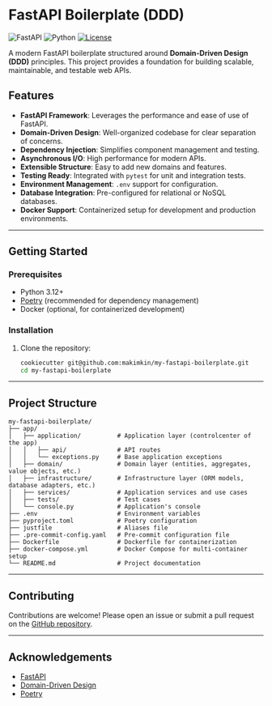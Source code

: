 # FastAPI Boilerplate (DDD)

![FastAPI](https://img.shields.io/badge/FastAPI-0.95+-green)
![Python](https://img.shields.io/badge/Python-3.10+-blue)
[![License](https://img.shields.io/github/license/makimkin/my-fastapi-boilerplate)](https://github.com/makimkin/my-fastapi-boilerplate/blob/main/LICENSE)

A modern FastAPI boilerplate structured around **Domain-Driven Design (DDD)** principles. This project provides a foundation for building scalable, maintainable, and testable web APIs.

## Features

- **FastAPI Framework**: Leverages the performance and ease of use of FastAPI.
- **Domain-Driven Design**: Well-organized codebase for clear separation of concerns.
- **Dependency Injection**: Simplifies component management and testing.
- **Asynchronous I/O**: High performance for modern APIs.
- **Extensible Structure**: Easy to add new domains and features.
- **Testing Ready**: Integrated with `pytest` for unit and integration tests.
- **Environment Management**: `.env` support for configuration.
- **Database Integration**: Pre-configured for relational or NoSQL databases.
- **Docker Support**: Containerized setup for development and production environments.

---

## Getting Started

### Prerequisites

- Python 3.12+
- [Poetry](https://python-poetry.org/) (recommended for dependency management)
- Docker (optional, for containerized development)

### Installation

1. Clone the repository:
   ```bash
   cookiecutter git@github.com:makimkin/my-fastapi-boilerplate.git
   cd my-fastapi-boilerplate
   ```

---

## Project Structure

```plaintext
my-fastapi-boilerplate/
├── app/
│   ├── application/          # Application layer (controlcenter of the app)
│   │   ├── api/              # API routes
│   │   └── exceptions.py     # Base application exceptions
│   ├── domain/               # Domain layer (entities, aggregates, value objects, etc.)
│   ├── infrastructure/       # Infrastructure layer (ORM models, database adapters, etc.)
│   ├── services/             # Application services and use cases
│   ├── tests/                # Test cases
│   └── console.py            # Application's console
├── .env                      # Environment variables
├── pyproject.toml            # Poetry configuration
├── justfile                  # Aliases file
├── .pre-commit-config.yaml   # Pre-commit configuration file
├── Dockerfile                # Dockerfile for containerization
├── docker-compose.yml        # Docker Compose for multi-container setup
└── README.md                 # Project documentation
```

---

## Contributing

Contributions are welcome! Please open an issue or submit a pull request on the [GitHub repository](https://github.com/makimkin/my-fastapi-boilerplate).

---

## Acknowledgements

- [FastAPI](https://fastapi.tiangolo.com/)
- [Domain-Driven Design](https://domainlanguage.com/ddd/)
- [Poetry](https://python-poetry.org/)
